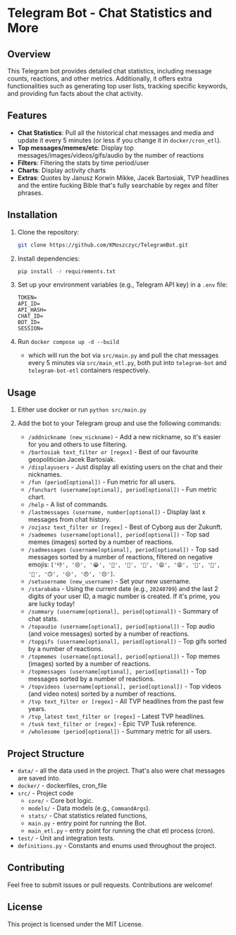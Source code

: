 # Telegram Bot - Chat Statistics and More

## Overview
This Telegram bot provides detailed chat statistics, including message counts, reactions, and other metrics. Additionally, it offers extra functionalities such as generating top user lists, tracking specific keywords, and providing fun facts about the chat activity.

## Features
- **Chat Statistics**: Pull all the historical chat messages and media and update it every 5 minutes (or less if you change it in `docker/cron_etl`).
- **Top messages/memes/etc**: Display top messages/images/videos/gifs/audio by the number of reactions
- **Filters**: Filtering the stats by time period/user
- **Charts**: Display activity charts
- **Extras**: Quotes by Janusz Korwin Mikke, Jacek Bartosiak, TVP headlines and the entire fucking Bible that's fully searchable by regex and filter phrases.

## Installation
1. Clone the repository:
    ```bash
    git clone https://github.com/KMoszczyc/TelegramBot.git
    ```

2. Install dependencies:
    ```bash
    pip install -r requirements.txt
    ```

3. Set up your environment variables (e.g., Telegram API key) in a `.env` file:
    ```
    TOKEN=
    API_ID=
    API_HASH=
    CHAT_ID=
    BOT_ID=
    SESSION=
    ```
 4. Run `docker compose up -d --build`
    - which will run the bot via `src/main.py` and pull the chat messages every 5 minutes via `src/main_etl.py`, both put into  `telegram-bot` and  `telegram-bot-etl` containers respectively.

## Usage
1. Either use docker or run `python src/main.py`

2. Add the bot to your Telegram group and use the following commands:
    - `/addnickname (new_nickname)` - Add a new nickname, so it's easier for you and others to use filtering.
    - `/bartosiak text_filter or [regex]` - Best of our favourite geopolitician Jacek Bartosiak.
    - `/displayusers` - Just display all existing users on the chat and their nicknames.
    - `/fun (period[optional])` - Fun metric for all users.
    - `/funchart (username[optional], period[optional])` - Fun metric chart.
    - `/help` - A list of commands.
    - `/lastmessages (username, number[optional])` - Display last x messages from chat history.
    - `/ozjasz text_filter or [regex]` - Best of Cyborg aus der Zukunft.
    - `/sadmemes (username[optional], period[optional])` - Top sad memes (images) sorted by a number of reactions.
    - `/sadmessages (username[optional], period[optional])` - Top sad messages sorted by a number of reactions, filtered on negative emojis: `['👎', '😢', '😭', '🤬', '🤡', '💩', '😫', '😩', '🥶', '🤨', '🧐', '🙃', '😒', '😠', '😣']`.
    - `/setusername (new_username)` - Set your new username.
    - `/starababa` - Using the current date (e.g., `20240709`) and the last 2 digits of your user ID, a magic number is created. If it's prime, you are lucky today!
    - `/summary (username[optional], period[optional])` - Summary of chat stats.
    - `/topaudio (username[optional], period[optional])` - Top audio (and voice messages) sorted by a number of reactions.
    - `/topgifs (username[optional], period[optional])` - Top gifs sorted by a number of reactions.
    - `/topmemes (username[optional], period[optional])` - Top memes (images) sorted by a number of reactions.
    - `/topmessages (username[optional], period[optional])` - Top messages sorted by a number of reactions.
    - `/topvideos (username[optional], period[optional])` - Top videos (and video notes) sorted by a number of reactions.
    - `/tvp text_filter or [regex]` - All TVP headlines from the past few years.
    - `/tvp_latest text_filter or [regex]` - Latest TVP headlines.
    - `/tusk text_filter or [regex]` - Epic TVP Tusk reference.
    - `/wholesome (period[optional])` - Summary metric for all users.

## Project Structure
- `data/` - all the data used in the project. That's also were chat messages are saved into.
- `docker/` - dockerfiles, cron_file
- `src/` - Project code
  - `core/` - Core bot logic.
  - `models/` - Data models (e.g., `CommandArgs`).
  - `stats/` - Chat statistics related functions,
  - `main.py` - entry point for running the Bot.
  - `main_etl.py` - entry point for running the chat etl process (cron).
- `test/` - Unit and integration tests.
- `definitions.py` - Constants and enums used throughout the project.

## Contributing
Feel free to submit issues or pull requests. Contributions are welcome!

## License
This project is licensed under the MIT License.
